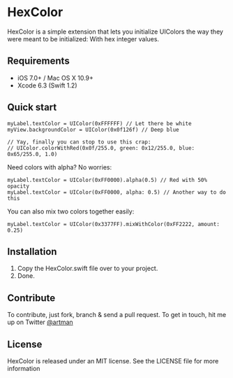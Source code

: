 HexColor
========

HexColor is a simple extension that lets you initialize UIColors the way they were meant to be initialized: With hex integer values.

Requirements
------------

- iOS 7.0+ / Mac OS X 10.9+
- Xcode 6.3 (Swift 1.2)

Quick start
-----------

```
myLabel.textColor = UIColor(0xFFFFFF) // Let there be white
myView.backgroundColor = UIColor(0x0f126f) // Deep blue

// Yay, finally you can stop to use this crap:
// UIColor.colorWithRed(0x0f/255.0, green: 0x12/255.0, blue: 0x65/255.0, 1.0)

```

Need colors with alpha? No worries:

```
myLabel.textColor = UIColor(0xFF0000).alpha(0.5) // Red with 50% opacity
myLabel.textColor = UIColor(0xFF0000, alpha: 0.5) // Another way to do this

```

You can also mix two colors together easily:

```
myLabel.textColor = UIColor(0x3377FF).mixWithColor(0xFF2222, amount: 0.25)

```

Installation
------------
1. Copy the HexColor.swift file over to your project.
2. Done.

Contribute
----------
To contribute, just fork, branch & send a pull request. To get in touch, hit me up on Twitter [@artman](http://twitter.com/artman)

License
-------
HexColor is released under an MIT license. See the LICENSE file for more information
